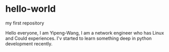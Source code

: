 # hello-world
my first repository

Hello everyone, I am Yipeng-Wang,  I am a network engineer who has Linux and Could experiences. I'v started to learn something deep in python development recently.
